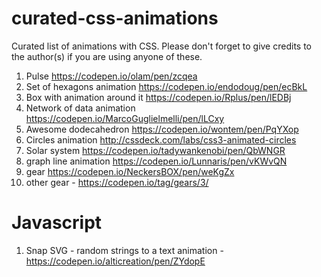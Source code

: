 # curated-css-animations
Curated list of animations with CSS. Please don't forget to give credits to the author(s) if you are using anyone of these.  


1. Pulse https://codepen.io/olam/pen/zcqea
2. Set of hexagons animation https://codepen.io/endodoug/pen/ecBkL
3. Box with animation around it https://codepen.io/Rplus/pen/lEDBj
4. Network of data animation https://codepen.io/MarcoGuglielmelli/pen/lLCxy
5. Awesome dodecahedron https://codepen.io/wontem/pen/PqYXop
6. Circles animation http://cssdeck.com/labs/css3-animated-circles
7. Solar system https://codepen.io/tadywankenobi/pen/QbWNGR
8. graph line animation https://codepen.io/Lunnaris/pen/vKWvQN
9. gear https://codepen.io/NeckersBOX/pen/weKgZx
10. other gear - https://codepen.io/tag/gears/3/


# Javascript 

1. Snap SVG - random strings to a text animation - https://codepen.io/alticreation/pen/ZYdopE
